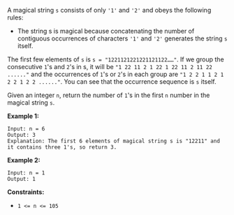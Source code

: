 A magical string `s` consists of only `'1'` and `'2'` and obeys the following
rules:

  * The string s is magical because concatenating the number of contiguous occurrences of characters `'1'` and `'2'` generates the string `s` itself.

The first few elements of `s` is `s = "1221121221221121122……"`. If we group
the consecutive `1`'s and `2`'s in s, it will be `"1 22 11 2 1 22 1 22 11 2 11
22 ......"` and the occurrences of `1`'s or `2`'s in each group are `"1 2 2 1
1 2 1 2 2 1 2 2 ......"`. You can see that the occurrence sequence is `s`
itself.

Given an integer `n`, return the number of `1`'s in the first `n` number in
the magical string `s`.



**Example 1:**

    
    
    Input: n = 6
    Output: 3
    Explanation: The first 6 elements of magical string s is "12211" and it contains three 1's, so return 3.
    

**Example 2:**

    
    
    Input: n = 1
    Output: 1
    



**Constraints:**

  * `1 <= n <= 105`

